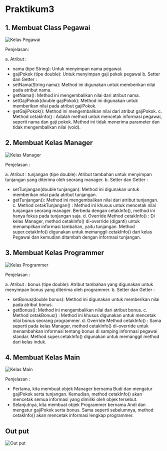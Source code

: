 # Praktikum3
## 1. Membuat Class Pegawai
![Kelas Pegawai](https://github.com/user-attachments/assets/9dfbcdc1-db53-45bc-a949-1f78c5bcadd4)

Penjelasan:

a. Atribut :
- nama (tipe String): Untuk menyimpan nama pegawai.
- gajiPokok (tipe double): Untuk menyimpan gaji pokok pegawai
b. Setter dan Getter :
- setNama(String nama): Method ini digunakan untuk memberikan nilai pada atribut nama.
- getNama(): Method ini mengembalikan nilai dari atribut nama.
- setGajiPokok(double gajiPokok): Method ini digunakan untuk memberikan nilai pada atribut gajiPokok.
- getGajiPokok(): Method ini mengembalikan nilai dari atribut gajiPokok.
c. Method cetakInfo() :
Adalah method untuk mencetak informasi pegawai, seperti nama dan gaji pokok. Method ini tidak menerima parameter dan tidak mengembalikan nilai (void).

## 2. Membuat Kelas Manager
![Kelas Manager](https://github.com/user-attachments/assets/363af9ac-c3aa-4d8e-ad10-354db43e3965)

Penjelasan :

a. Atribut :
tunjangan (tipe double): Atribut tambahan untuk menyimpan tunjangan yang diterima oleh seorang manager.
b. Setter dan Getter :
- setTunjangan(double tunjangan): Method ini digunakan untuk memberikan nilai pada atribut tunjangan.
- getTunjangan(): Method ini mengembalikan nilai dari atribut tunjangan.
c. Method cetakTunjangan() :
Method ini khusus untuk mencetak nilai tunjangan seorang manager. Berbeda dengan cetakInfo(), method ini hanya fokus pada tunjangan saja.
d. Override Method cetakInfo() :
Di kelas Manager, method cetakInfo() di-override (diganti) untuk menampilkan informasi tambahan, yaitu tunjangan. Method super.cetakInfo() digunakan untuk memanggil cetakInfo() dari kelas Pegawai dan kemudian ditambah dengan informasi tunjangan.

## 3. Membuat Kelas Programmer
![Kelas Programmer](https://github.com/user-attachments/assets/2f1a4728-0897-4e3a-a325-f5d733fbf429)

Penjelasan :

a. Atribut :
bonus (tipe double): Atribut tambahan yang digunakan untuk menyimpan bonus yang diterima oleh programmer.
b. Setter dan Getter :
- setBonus(double bonus): Method ini digunakan untuk memberikan nilai pada atribut bonus.
- getBonus(): Method ini mengembalikan nilai dari atribut bonus.
c. Method cetakBonus() :
Method ini khusus digunakan untuk mencetak nilai bonus seorang programmer.
d. Override Method cetakInfo() :
Sama seperti pada kelas Manager, method cetakInfo() di-override untuk menambahkan informasi tentang bonus di samping informasi pegawai standar. Method super.cetakInfo() digunakan untuk memanggil method dari kelas induk.

## 4. Membuat Kelas Main
![Kelas Main](https://github.com/user-attachments/assets/47ea8a38-6587-42f9-875a-51e915fba967)

Penjelasan :
- Pertama, kita membuat objek Manager bernama Budi dan mengatur gajiPokok serta tunjangan. Kemudian, method cetakInfo() akan mencetak semua informasi yang dimiliki oleh objek tersebut.
- Selanjutnya, kita membuat objek Programmer bernama Andi dan mengatur gajiPokok serta bonus. Sama seperti sebelumnya, method cetakInfo() akan mencetak informasi lengkap programmer.

## Out put
![Out put](https://github.com/user-attachments/assets/eec16604-8a4a-47ba-a910-4fe39b18282f)
